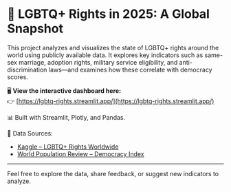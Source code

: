 # 🌈 LGBTQ+ Rights in 2025: A Global Snapshot

This project analyzes and visualizes the state of LGBTQ+ rights around the world using publicly available data. It explores key indicators such as same-sex marriage, adoption rights, military service eligibility, and anti-discrimination laws—and examines how these correlate with democracy scores.

🖥️ **View the interactive dashboard here:**  
👉 [https://lgbtq-rights.streamlit.app/](https://lgbtq-rights.streamlit.app/)

📊 Built with Streamlit, Plotly, and Pandas.

📁 Data Sources:  
- [Kaggle – LGBTQ+ Rights Worldwide](https://www.kaggle.com/datasets/wilomentena/lgbt-rights-worldwide)  
- [World Population Review – Democracy Index](https://worldpopulationreview.com/country-rankings/democracy-countries)

---

Feel free to explore the data, share feedback, or suggest new indicators to analyze.
